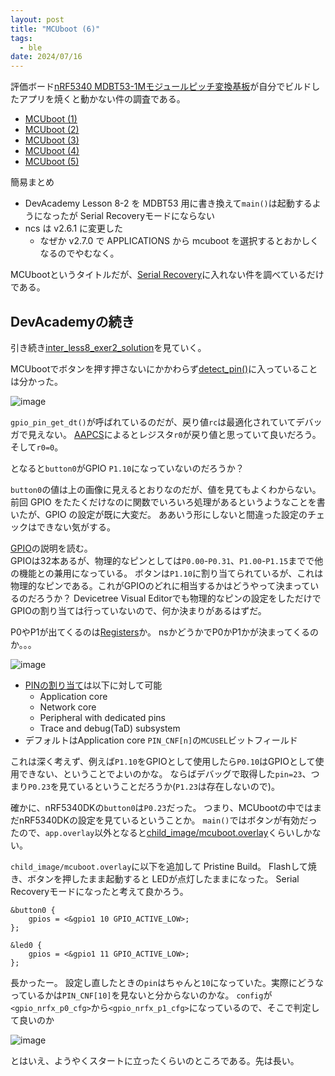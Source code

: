 ```yaml
---
layout: post
title: "MCUboot (6)"
tags:
  - ble
date: 2024/07/16
---
```


評価ボード[nRF5340 MDBT53-1Mモジュールピッチ変換基板](https://www.switch-science.com/products/8658)が自分でビルドしたアプリを焼くと動かない件の調査である。

* [MCUboot (1)](20240708-boot.md)
* [MCUboot (2)](20240711-boot.md)
* [MCUboot (3)](20240713-boot.md)
* [MCUboot (4)](20240714-boot.md)
* [MCUboot (5)](20240715-boot.md)

簡易まとめ

* DevAcademy Lesson 8-2 を MDBT53 用に書き換えて`main()`は起動するようになったが Serial Recoveryモードにならない
* ncs は v2.6.1 に変更した
  * なぜか v2.7.0 で APPLICATIONS から mcuboot を選択するとおかしくなるのでやむなく。

MCUbootというタイトルだが、[Serial Recovery](https://docs.mcuboot.com/serial_recovery.html)に入れない件を調べているだけである。

## DevAcademyの続き

引き続き[inter_less8_exer2_solution](https://github.com/NordicDeveloperAcademy/ncs-inter/tree/main/lesson8/inter_less8_exer2_solution)を見ていく。

MCUbootでボタンを押す押さないにかかわらず[detect_pin()](https://github.com/nrfconnect/sdk-mcuboot/blob/v2.0.99-ncs1/boot/zephyr/main.c#L494)に入っていることは分かった。

![image](20240716a-1.png)

`gpio_pin_get_dt()`が呼ばれているのだが、戻り値`rc`は最適化されていてデバッガで見えない。
[AAPCS](https://github.com/ARM-software/abi-aa/blob/main/aapcs32/aapcs32.rst#611core-registers)によるとレジスタ`r0`が戻り値と思っていて良いだろう。
そして`r0=0`。

となると`button0`がGPIO `P1.10`になっていないのだろうか？

`button0`の値は上の画像に見えるとおりなのだが、値を見てもよくわからない。
前回 GPIO をたたくだけなのに関数でいろいろ処理があるというようなことを書いたが、GPIO の設定が既に大変だ。
ああいう形にしないと間違った設定のチェックはできない気がする。

[GPIO](https://docs.nordicsemi.com/bundle/ps_nrf5340/page/gpio.html)の説明を読む。  
GPIOは32本あるが、物理的なピンとしては`P0.00`-`P0.31`、`P1.00`-`P1.15`までで他の機能との兼用になっている。
ボタンは`P1.10`に割り当てられているが、これは物理的なピンである。これがGPIOのどれに相当するかはどうやって決まっているのだろうか？ 
Devicetree Visual Editorでも物理的なピンの設定をしただけでGPIOの割り当ては行っていないので、何か決まりがあるはずだ。

P0やP1が出てくるのは[Registers](https://docs.nordicsemi.com/bundle/ps_nrf5340/page/gpio.html#ariaid-title6)か。
nsかどうかでP0かP1かが決まってくるのか。。。

![image](20240716a-2.png)

* [PINの割り当て](https://docs.nordicsemi.com/bundle/ps_nrf5340/page/gpio.html#ariaid-title2)は以下に対して可能
  * Application core
  * Network core
  * Peripheral with dedicated pins
  * Trace and debug(TaD) subsystem
* デフォルトはApplication core
  `PIN_CNF[n]`の`MCUSEL`ビットフィールド

これは深く考えず、例えば`P1.10`をGPIOとして使用したら`P0.10`はGPIOとして使用できない、ということでよいのかな。
ならばデバッグで取得した`pin=23`、つまり`P0.23`を見ているということだろうか(`P1.23`は存在しないので)。

確かに、nRF5340DKの`button0`は`P0.23`だった。
つまり、MCUbootの中ではまだnRF5340DKの設定を見ているということか。
`main()`ではボタンが有効だったので、`app.overlay`以外となると[child_image/mcuboot.overlay](https://github.com/NordicDeveloperAcademy/ncs-inter/blob/main/lesson8/inter_less8_exer2_solution/child_image/mcuboot.overlay)くらいしかない。

`child_image/mcuboot.overlay`に以下を追加して Pristine Build。
Flashして焼き、ボタンを押したまま起動すると LEDが点灯したままになった。
Serial Recoveryモードになったと考えて良かろう。

```
&button0 {
	gpios = <&gpio1 10 GPIO_ACTIVE_LOW>;
};

&led0 {
	gpios = <&gpio1 11 GPIO_ACTIVE_LOW>;
};
```

長かったー。
設定し直したときの`pin`はちゃんと`10`になっていた。実際にどうなっているかは`PIN_CNF[10]`を見ないと分からないのかな。
`config`が`<gpio_nrfx_p0_cfg>`から`<gpio_nrfx_p1_cfg>`になっているので、そこで判定して良いのか

![image](20240716a-3.png)

とはいえ、ようやくスタートに立ったくらいのところである。先は長い。
